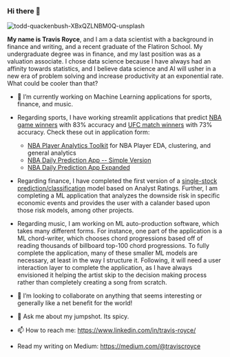 ### Hi there 👋
![todd-quackenbush-XBxQZLNBM0Q-unsplash](https://user-images.githubusercontent.com/89557280/214365357-0ad229d6-eaa1-4d9d-b95c-4608e84f9063.jpg)


**My name is Travis Royce**, and I am a data scientist with a background in finance and writing, and a recent graduate of the Flatiron School. My undergraduate degree was in finance, and my last position was as a valuation associate. I chose data science because I have always had an affinity towards statistics, and I believe data science and AI will usher in a new era of problem solving and increase productivity at an exponential rate. What could be cooler than that?

- 🔭 I’m currently working on Machine Learning applications for sports, finance, and music. 
- Regarding sports, I have working streamlit applications that predict [NBA game winners](https://github.com/tmcroyce/NBA_Prediction_Classification_Public) with 83% accuracy and [UFC match winners](https://github.com/tmcroyce/UFC_Prediction_V2.1) with 73% accuracy. Check these out in application form:
    - [NBA Player Analytics Toolkit](https://tmcroyce-multi-page-player-analysis-1-homepage-8e0wxz.streamlit.app/) for NBA Player EDA, clustering, and general analytics
    - [NBA Daily Prediction App -- Simple Version](https://tmcroyce-multipage-streamlit-app-v2-3-1-homepage-jp4gxf.streamlit.app/NBA_Game_Predictions_[Simple])
    - [NBA Daily Prediction App Expanded](https://tmcroyce-multipage-streamlit-app-v2-3-1-homepage-jp4gxf.streamlit.app/NBA_Game_Analyzer_Tool)
- Regarding finance, I have completed the first version of a [single-stock prediction/classification](https://github.com/tmcroyce/Analyst_Price_Target_Prediction_v1) model based on Analyst Ratings. Further, I am completing a ML application that analyzes the downside risk in specific economic events and provides the user with a calander based upon those risk models, among other projects. 
- Regarding music, I am working on ML auto-production software, which takes many different forms. For instance, one part of the application is a ML chord-writer, which chooses chord progressions based off of reading thousands of billboard top-100 chord progressions. To fully complete the application, many of these smaller ML models are necessary, at least in the way I structure it. Following, it will need a user interaction layer to complete the application, as I have always envisioned it helping the artist skip to the decision making process rather than completely creating a song from scratch.

- 👯 I’m looking to collaborate on anything that seems interesting or generally like a net benefit for the world!

- 💬 Ask me about my jumpshot. Its spicy. 

- 📫 How to reach me: https://www.linkedin.com/in/travis-royce/
- Read my writing on Medium: https://medium.com/@traviscroyce

